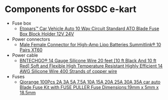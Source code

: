 
# Components for OSSDC e-kart

- Fuse box
    - [Etopars™ Car Vehicle Auto 10 Way Circuit Standard ATO Blade Fuse Box Block Holder 12V 24V](http://a.co/10tA0H4)
- Power connectors
    - [Male Female Connector for High-Amp Lipo Batteries Summitlink® 10 Pairs XT60](http://a.co/753VSJl)
- Power cable
    - [BNTECHGO® 14 Gauge Silicone Wire 20 feet [10 ft Black And 10 ft Red] Soft and Flexible High Temperature Resistant Highly Efficient 14 AWG Silicone Wire 400 Strands of copper wire](http://a.co/aIyqGQR)
- Fuses
    - [Qiorange 100Pcs 2A 3A 5A 7.5A 10A 15A 20A 25A 30A 35A car auto Blade Fuse Kit with FUSE PULLER Fuse Dimensions:19mm x 5mm x 18.5mm](http://a.co/dVn0zki)


